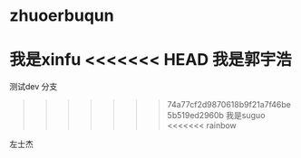 ﻿# zhuoerbuqun
我是xinfu
<<<<<<< HEAD
我是郭宇浩
=======
测试dev 分支
>>>>>>> 74a77cf2d9870618b9f21a7f46be5b519ed2960b
我是suguo
<<<<<<< rainbow

左士杰